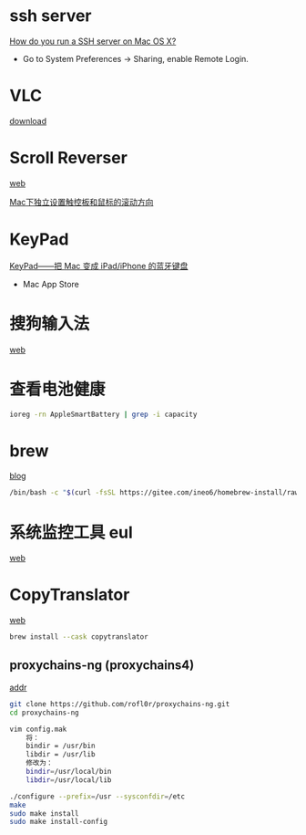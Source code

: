 

# ssh server

[How do you run a SSH server on Mac OS X?](https://superuser.com/questions/104929/how-do-you-run-a-ssh-server-on-mac-os-x) <br>
- Go to System Preferences -> Sharing, enable Remote Login.






# VLC

[download](https://mirrors.neusoft.edu.cn/videolan/vlc/3.0.16/macosx/vlc-3.0.16-arm64.dmg)


# Scroll Reverser

[web](https://pilotmoon.com/scrollreverser/)

[Mac下独立设置触控板和鼠标的滚动方向](https://www.jianshu.com/p/b14d6d8df099)


# KeyPad

[KeyPad——把 Mac 变成 iPad/iPhone 的蓝牙键盘](https://zhuanlan.zhihu.com/p/330685604) <br>
- Mac App Store


# 搜狗输入法

[web](https://pinyin.sogou.com/mac/)




# 查看电池健康

```bash
ioreg -rn AppleSmartBattery | grep -i capacity
```



# brew

[blog](Mac安装Homebrew的正确姿势)

```bash
/bin/bash -c "$(curl -fsSL https://gitee.com/ineo6/homebrew-install/raw/master/install.sh)"
```



# 系统监控工具 eul

[web](https://github.com/gao-sun/eul)



# CopyTranslator

[web](https://copytranslator.github.io/download/#%E4%B8%8B%E8%BD%BD)

```bash
brew install --cask copytranslator
```



## proxychains-ng (proxychains4)
[addr](https://medium.com/@xiaoqinglin2018/mac-osx-%E4%BD%BF%E7%94%A8proxychains-ng-91ba61472fdf)

```bash
git clone https://github.com/rofl0r/proxychains-ng.git
cd proxychains-ng

vim config.mak
    将：
    bindir = /usr/bin
    libdir = /usr/lib
    修改为：
    bindir=/usr/local/bin
    libdir=/usr/local/lib

./configure --prefix=/usr --sysconfdir=/etc
make
sudo make install
sudo make install-config
```

